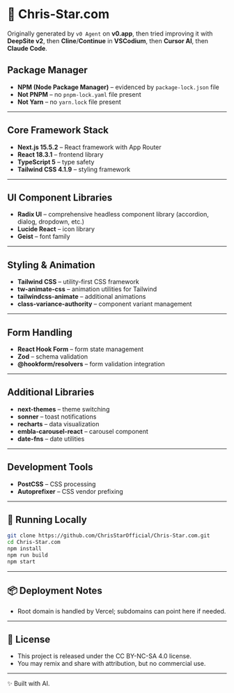 # 🪽 Chris-Star.com

Originally generated by `v0 Agent` on **v0.app**, then tried improving it with **DeepSite v2**, then **Cline**/**Continue** in **VSCodium**, then **Cursor AI**, then **Claude Code**.

## Package Manager
- **NPM (Node Package Manager)** – evidenced by `package-lock.json` file  
- **Not PNPM** – no `pnpm-lock.yaml` file present  
- **Not Yarn** – no `yarn.lock` file present  

---

## Core Framework Stack
- **Next.js 15.5.2** – React framework with App Router  
- **React 18.3.1** – frontend library  
- **TypeScript 5** – type safety  
- **Tailwind CSS 4.1.9** – styling framework  

---

## UI Component Libraries
- **Radix UI** – comprehensive headless component library (accordion, dialog, dropdown, etc.)  
- **Lucide React** – icon library  
- **Geist** – font family  

---

## Styling & Animation
- **Tailwind CSS** – utility-first CSS framework  
- **tw-animate-css** – animation utilities for Tailwind  
- **tailwindcss-animate** – additional animations  
- **class-variance-authority** – component variant management  

---

## Form Handling
- **React Hook Form** – form state management  
- **Zod** – schema validation  
- **@hookform/resolvers** – form validation integration  

---

## Additional Libraries
- **next-themes** – theme switching  
- **sonner** – toast notifications  
- **recharts** – data visualization  
- **embla-carousel-react** – carousel component  
- **date-fns** – date utilities  

---

## Development Tools
- **PostCSS** – CSS processing  
- **Autoprefixer** – CSS vendor prefixing  

---

## 🚀 Running Locally

```bash
git clone https://github.com/ChrisStarOfficial/Chris-Star.com.git
cd Chris-Star.com
npm install
npm run build
npm start
```

---

## 📦 Deployment Notes

- Root domain is handled by Vercel; subdomains can point here if needed.

---

## 📜 License

- This project is released under the CC BY-NC-SA 4.0 license.
- You may remix and share with attribution, but no commercial use.

---

✨ Built with AI.
